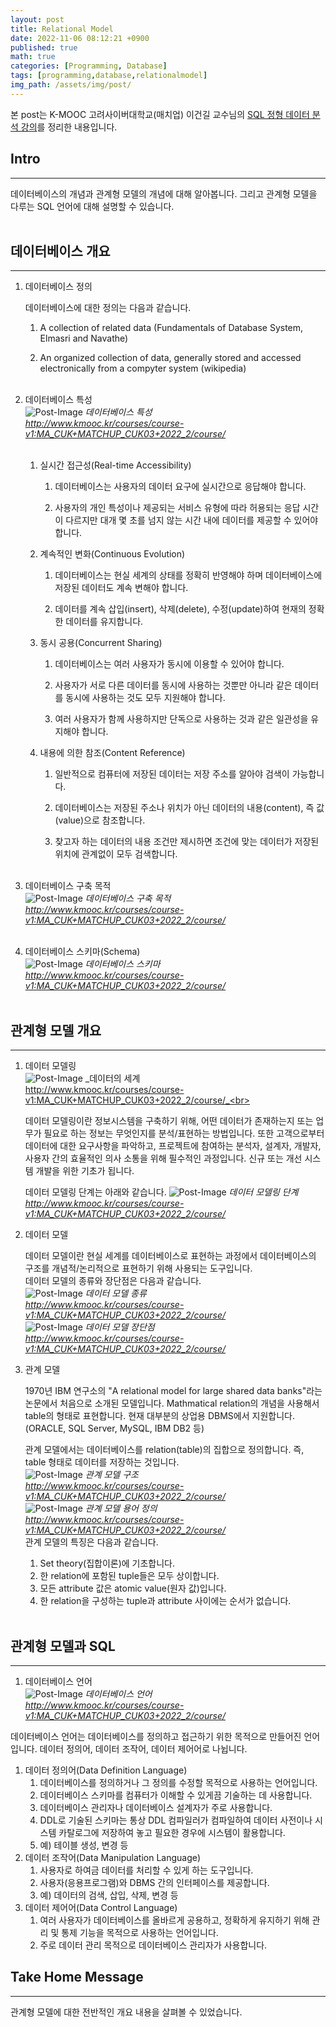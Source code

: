 ```yaml
---
layout: post
title: Relational Model
date: 2022-11-06 08:12:21 +0900
published: true
math: true
categories: [Programming, Database]
tags: [programming,database,relationalmodel]
img_path: /assets/img/post/
---
```


본 post는 K-MOOC 고려사이버대학교(매치업) 이건길 교수님의 [SQL 정형 데이터 분석 강의](http://www.kmooc.kr/courses/course-v1:MA_CUK+MATCHUP_CUK03+2022_2/course/, "SQL 정형 데이터 분석 강의")를 정리한 내용입니다.


## Intro
***
데이터베이스의 개념과 관계형 모델의 개념에 대해 알아봅니다. 그리고 관계형 모델을 다루는 SQL 언어에 대해 설명할 수 있습니다.
<br><br>


## 데이터베이스 개요
***
1. 데이터베이스 정의

    데이터베이스에 대한 정의는 다음과 같습니다.
    
    1. A collection of related data (Fundamentals of Database System, Elmasri and Navathe)
    
    2. An organized collection of data, generally stored and accessed electronically from a compyter system (wikipedia)
    <br><br>

2. 데이터베이스 특성<br>
![Post-Image](DBMS-DB1.png)
_데이터베이스 특성<br>
http://www.kmooc.kr/courses/course-v1:MA_CUK+MATCHUP_CUK03+2022_2/course/_
<br><br>


   1. 실시간 접근성(Real-time Accessibility)

      1. 데이터베이스는 사용자의 데이터 요구에 실시간으로 응답해야 합니다.

      2. 사용자의 개인 특성이나 제공되는 서비스 유형에 따라 허용되는 응답 시간이 다르지만 대개 몇 초를 넘지 않는 시간 내에 데이터를 제공할 수 있어야 합니다.
      
   2. 계속적인 변화(Continuous Evolution)

      1. 데이터베이스는 현실 세계의 상태를 정확히 반영해야 하며 데이터베이스에 저장된 데이터도 계속 변해야 합니다.

      2. 데이터를 계속 삽입(insert), 삭제(delete), 수정(update)하여 현재의 정확한 데이터를 유지합니다.

   3. 동시 공용(Concurrent Sharing)

      1. 데이터베이스는 여러 사용자가 동시에 이용할 수 있어야 합니다.

      2. 사용자가 서로 다른 데이터를 동시에 사용하는 것뿐만 아니라 같은 데이터를 동시에 사용하는 것도 모두 지원해야 합니다.

      3. 여러 사용자가 함께 사용하지만 단독으로 사용하는 것과 같은 일관성을 유지해야 합니다.

   4. 내용에 의한 참조(Content Reference)

       1. 일반적으로 컴퓨터에 저장된 데이터는 저장 주소를 알아야 검색이 가능합니다.

       2. 데이터베이스는 저장된 주소나 위치가 아닌 데이터의 내용(content), 즉 값(value)으로 참조합니다.

       3. 찾고자 하는 데이터의 내용 조건만 제시하면 조건에 맞는 데이터가 저장된 위치에 관계없이 모두 검색합니다.
       <br><br>

3. 데이터베이스 구축 목적<br>
![Post-Image](DBMS-DB2.png)
_데이터베이스 구축 목적<br>
http://www.kmooc.kr/courses/course-v1:MA_CUK+MATCHUP_CUK03+2022_2/course/_
<br><br>


4. 데이터베이스 스키마(Schema)<br>
![Post-Image](DBMS-DB3.png)
_데이터베이스 스키마<br>
http://www.kmooc.kr/courses/course-v1:MA_CUK+MATCHUP_CUK03+2022_2/course/_
<br><br>


## 관계형 모델 개요
***
1. 데이터 모델링<br>
![Post-Image](DBMS-DB4.png)
_데이터의 세계<br>
http://www.kmooc.kr/courses/course-v1:MA_CUK+MATCHUP_CUK03+2022_2/course/_<br>

    데이터 모델링이란 정보시스템을 구축하기 위해, 어떤 데이터가 존재하는지 또는 업무가 필요로 하는 정보는 무엇인지를 분석/표현하는 방법입니다. 또한 고객으로부터 데이터에 대한 요구사항을 파악하고, 프로젝트에 참여하는 분석자, 설계자, 개발자, 사용자 간의 효율적인 의사 소통을 위해 필수적인 과정입니다. 신규 또는 개선 시스템 개발을 위한 기초가 됩니다.
    
    데이터 모델링 단계는 아래와 같습니다.
![Post-Image](DBMS-DB5.png)
_데이터 모델링 단계<br>
http://www.kmooc.kr/courses/course-v1:MA_CUK+MATCHUP_CUK03+2022_2/course/_   

2. 데이터 모델

    데이터 모델이란 현실 세계를 데이터베이스로 표현하는 과정에서 데이터베이스의 구조를 개념적/논리적으로 표현하기 위해 사용되는 도구입니다.   
    데이터 모델의 종류와 장단점은 다음과 같습니다.   
![Post-Image](DBMS-DB6.png)
_데이터 모델 종류<br>
http://www.kmooc.kr/courses/course-v1:MA_CUK+MATCHUP_CUK03+2022_2/course/_   
![Post-Image](DBMS-DB7.png)
_데이터 모델 장단점<br>
http://www.kmooc.kr/courses/course-v1:MA_CUK+MATCHUP_CUK03+2022_2/course/_   

3. 관계 모델

    1970년 IBM 연구소의 "A relational model for large shared data banks"라는 논문에서 처음으로 소개된 모델입니다. Mathmatical relation의 개념을 사용해서 table의 형태로 표현합니다. 현재 대부분의 상업용 DBMS에서 지원합니다. (ORACLE, SQL Server, MySQL, IBM DB2 등)

    관계 모델에서는 데이터베이스를 relation(table)의 집합으로 정의합니다. 즉, table 형태로 데이터를 저장하는 것입니다.<br>
![Post-Image](DBMS-DB8.png)
_관계 모델 구조<br>
http://www.kmooc.kr/courses/course-v1:MA_CUK+MATCHUP_CUK03+2022_2/course/_   
![Post-Image](DBMS-DB9.png)
_관계 모델 용어 정의<br>
http://www.kmooc.kr/courses/course-v1:MA_CUK+MATCHUP_CUK03+2022_2/course/_   
관계 모델의 특징은 다음과 같습니다.
   1. Set theory(집합이론)에 기초합니다.
   2. 한 relation에 포함된 tuple들은 모두 상이합니다.
   3. 모든 attribute 값은 atomic value(원자 값)입니다.
   4. 한 relation을 구성하는 tuple과 attribute 사이에는 순서가 없습니다.<br><br>


## 관계형 모델과 SQL
***
1. 데이터베이스 언어<br>
![Post-Image](DBMS-DB10.png)
_데이터베이스 언어<br>
http://www.kmooc.kr/courses/course-v1:MA_CUK+MATCHUP_CUK03+2022_2/course/_   

데이터베이스 언어는 데이터베이스를 정의하고 접근하기 위한 목적으로 만들어진 언어입니다. 데이터 정의어, 데이터 조작어, 데이터 제어어로 나뉩니다.   
   1. 데이터 정의어(Data Definition Language)
      1. 데이터베이스를 정의하거나 그 정의를 수정할 목적으로 사용하는 언어입니다.
      2. 데이터베이스 스키마를 컴퓨터가 이해할 수 있게끔 기술하는 데 사용합니다.
      3. 데이터베이스 관리자나 데이터베이스 설계자가 주로 사용합니다.
      4. DDL로 기술된 스키마는 통상 DDL 컴파일러가 컴파일하여 데이터 사전이나 시스템 카탈로그에 저장하여 놓고 필요한 경우에 시스템이 활용합니다.
      5. 예) 테이블 생성, 변경 등
   2. 데이터 조작어(Data Manipulation Language)
      1. 사용자로 하여금 데이터를 처리할 수 있게 하는 도구입니다.
      2. 사용자(응용프로그램)와 DBMS 간의 인터페이스를 제공합니다.
      3. 예) 데이터의 검색, 삽입, 삭제, 변경 등
   3. 데이터 제어어(Data Control Language)
      1. 여러 사용자가 데이터베이스를 올바르게 공용하고, 정확하게 유지하기 위해 관리 및 통제 기능을 목적으로 사용하는 언어입니다.
      2. 주로 데이터 관리 목적으로 데이터베이스 관리자가 사용합니다.   

## Take Home Message
***   
관계형 모델에 대한 전반적인 개요 내용을 살펴볼 수 있었습니다.